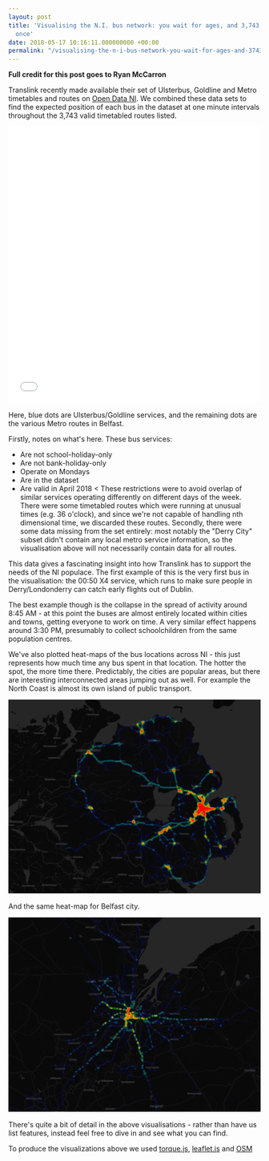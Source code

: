 ```yaml
---
layout: post
title: 'Visualising the N.I. bus network: you wait for ages, and 3,743 show up at
  once'
date: 2018-05-17 10:16:11.000000000 +00:00
permalink: "/visualising-the-n-i-bus-network-you-wait-for-ages-and-3743-show-up-at-once/"
---
```


__Full credit for this post goes to Ryan McCarron__

Translink recently made available their set of Ulsterbus, Goldline and Metro timetables and routes on [Open Data NI](https://www.opendatani.gov.uk/organization/translink). We combined these data sets to find the expected position of each bus in the dataset at one minute intervals throughout the 3,743 valid timetabled routes listed.

<div class="responsive-wrap">
<iframe src="/assets/buses/index.html" width="100%" height="550" frameBorder="0"> </iframe>
</div>

Here, blue dots are Ulsterbus/Goldline services, and the remaining dots are the various Metro routes in Belfast.

Firstly, notes on what's here. These bus services:

* Are not school-holiday-only
* Are not bank-holiday-only
* Operate on Mondays
* Are in the dataset
* Are valid in April 2018
<
These restrictions were to avoid overlap of similar services operating differently on different days of the week. There were some timetabled routes which were running at unusual times (e.g. 36 o'clock), and since we're not capable of handling nth dimensional time, we discarded these routes. Secondly, there were some data missing from the set entirely: most notably the "Derry City" subset didn't contain any local metro service information, so the visualisation above will not necessarily contain data for all routes.

This data gives a fascinating insight into how Translink has to support the needs of the NI populace. The first example of this is the very first bus in the visualisation: the 00:50 X4 service, which runs to make sure people in Derry/Londonderry can catch early flights out of Dublin.

The best example though is the collapse in the spread of activity around 8:45 AM - at this point the buses are almost entirely located within cities and towns, getting everyone to work on time. A very similar effect happens around 3:30 PM, presumably to collect schoolchildren from the same population centres.

We've also plotted heat-maps of the bus locations across NI - this just represents how much time any bus spent in that location. The hotter the spot, the more time there. Predictably, the cities are popular areas, but there are interesting interconnected areas jumping out as well. For example the North Coast is almost its own island of public transport.

![N.I. bus heatmap](/assets/2018/05/buses-NI.png)

And the same heat-map for Belfast city.

![Belfast bus heatmap](/assets/2018/05/buses-Belfast.png)

There's quite a bit of detail in the above visualisations - rather than have us list features, instead feel free to dive in and see what you can find.

To produce the visualizations above we used [torque.js](https://carto.com/torque/), [leaflet.js](https://leafletjs.com/) and [OSM](https://www.openstreetmap.org)
